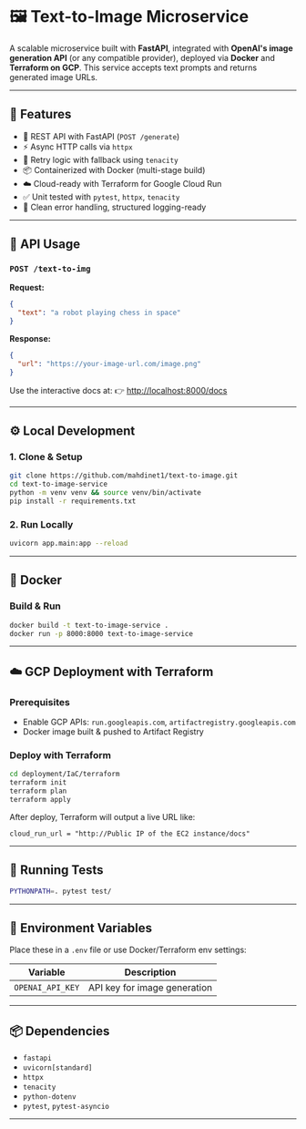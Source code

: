 # 🖼️ Text-to-Image Microservice

A scalable microservice built with **FastAPI**, integrated with **OpenAI's image generation API** (or any compatible provider), deployed via **Docker** and **Terraform on GCP**.
This service accepts text prompts and returns generated image URLs.

---

## 🚀 Features

* 🔌 REST API with FastAPI (`POST /generate`)
* ⚡ Async HTTP calls via `httpx`
* 🔁 Retry logic with fallback using `tenacity`
* 📦 Containerized with Docker (multi-stage build)
* ☁️ Cloud-ready with Terraform for Google Cloud Run
* ✅ Unit tested with `pytest`, `httpx`, `tenacity`
* 🔧 Clean error handling, structured logging-ready

---

## 🥪 API Usage

### `POST /text-to-img`

**Request:**

```json
{
  "text": "a robot playing chess in space"
}
```

**Response:**

```json
{
  "url": "https://your-image-url.com/image.png"
}
```

Use the interactive docs at:
👉 [http://localhost:8000/docs](http://localhost:8000/docs)

---

## ⚙️ Local Development

### 1. Clone & Setup

```bash
git clone https://github.com/mahdinet1/text-to-image.git
cd text-to-image-service
python -m venv venv && source venv/bin/activate
pip install -r requirements.txt
```

### 2. Run Locally

```bash
uvicorn app.main:app --reload
```

---

## 📣 Docker

### Build & Run

```bash
docker build -t text-to-image-service .
docker run -p 8000:8000 text-to-image-service
```

---

## ☁️ GCP Deployment with Terraform

### Prerequisites

* Enable GCP APIs: `run.googleapis.com`, `artifactregistry.googleapis.com`
* Docker image built & pushed to Artifact Registry

### Deploy with Terraform

```bash
cd deployment/IaC/terraform
terraform init
terraform plan
terraform apply 
```

After deploy, Terraform will output a live URL like:

```text
cloud_run_url = "http://Public IP of the EC2 instance/docs"
```

---

## 🥪 Running Tests

```bash
PYTHONPATH=. pytest test/
```

---

## 🔐 Environment Variables

Place these in a `.env` file or use Docker/Terraform env settings:

| Variable         | Description                  |
| ---------------- | ---------------------------- |
| `OPENAI_API_KEY` | API key for image generation |

---

## 📦 Dependencies

* `fastapi`
* `uvicorn[standard]`
* `httpx`
* `tenacity`
* `python-dotenv`
* `pytest`, `pytest-asyncio`

---
